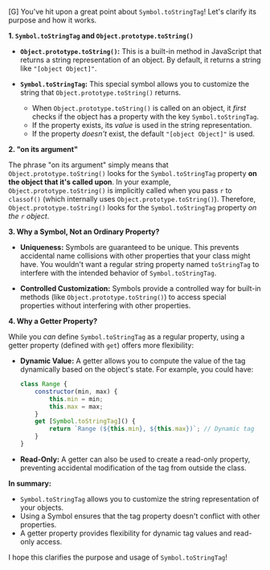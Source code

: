 [G] You've hit upon a great point about `Symbol.toStringTag`! Let's clarify its purpose and how it works.

**1. `Symbol.toStringTag` and `Object.prototype.toString()`**

* **`Object.prototype.toString()`:** This is a built-in method in JavaScript that returns a string representation of an object.  By default, it returns a string like `"[object Object]"`.

* **`Symbol.toStringTag`:** This special symbol allows you to customize the string that `Object.prototype.toString()` returns.

   - When `Object.prototype.toString()` is called on an object, it *first* checks if the object has a property with the key `Symbol.toStringTag`.
   - If the property exists, its *value* is used in the string representation.
   - If the property *doesn't* exist, the default `"[object Object]"` is used.

**2. "on its argument"**

The phrase "on its argument" simply means that `Object.prototype.toString()` looks for the `Symbol.toStringTag` property **on the object that it's called upon**.  In your example, `Object.prototype.toString()` is implicitly called when you pass `r` to `classof()` (which internally uses `Object.prototype.toString()`). Therefore, `Object.prototype.toString()` looks for the `Symbol.toStringTag` property *on the `r` object*.

**3. Why a Symbol, Not an Ordinary Property?**

* **Uniqueness:** Symbols are guaranteed to be unique. This prevents accidental name collisions with other properties that your class might have. You wouldn't want a regular string property named `toStringTag` to interfere with the intended behavior of `Symbol.toStringTag`.

* **Controlled Customization:** Symbols provide a controlled way for built-in methods (like `Object.prototype.toString()`) to access special properties without interfering with other properties.

**4. Why a Getter Property?**

While you *can* define `Symbol.toStringTag` as a regular property, using a getter property (defined with `get`) offers more flexibility:

* **Dynamic Value:** A getter allows you to compute the value of the tag dynamically based on the object's state.  For example, you could have:

   ```javascript
   class Range {
       constructor(min, max) {
           this.min = min;
           this.max = max;
       }
       get [Symbol.toStringTag]() {
           return `Range (${this.min}, ${this.max})`; // Dynamic tag
       }
   }
   ```

* **Read-Only:** A getter can also be used to create a read-only property, preventing accidental modification of the tag from outside the class.

**In summary:**

* `Symbol.toStringTag` allows you to customize the string representation of your objects.
* Using a Symbol ensures that the tag property doesn't conflict with other properties.
* A getter property provides flexibility for dynamic tag values and read-only access.

I hope this clarifies the purpose and usage of `Symbol.toStringTag`!
